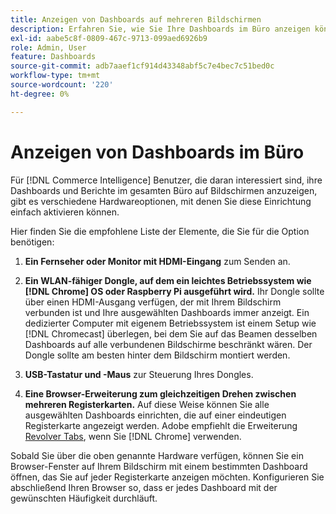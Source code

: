 ```yaml
---
title: Anzeigen von Dashboards auf mehreren Bildschirmen
description: Erfahren Sie, wie Sie Ihre Dashboards im Büro anzeigen können.
exl-id: aabe5c8f-0809-467c-9713-099aed6926b9
role: Admin, User
feature: Dashboards
source-git-commit: adb7aaef1cf914d43348abf5c7e4bec7c51bed0c
workflow-type: tm+mt
source-wordcount: '220'
ht-degree: 0%

---
```


# Anzeigen von Dashboards im Büro

Für [!DNL Commerce Intelligence] Benutzer, die daran interessiert sind, ihre Dashboards und Berichte im gesamten Büro auf Bildschirmen anzuzeigen, gibt es verschiedene Hardwareoptionen, mit denen Sie diese Einrichtung einfach aktivieren können.

Hier finden Sie die empfohlene Liste der Elemente, die Sie für die Option benötigen:

1. **Ein Fernseher oder Monitor mit HDMI-Eingang** zum Senden an.

1. **Ein WLAN-fähiger Dongle, auf dem ein leichtes Betriebssystem wie [!DNL Chrome] OS oder Raspberry Pi ausgeführt wird.** Ihr Dongle sollte über einen HDMI-Ausgang verfügen, der mit Ihrem Bildschirm verbunden ist und Ihre ausgewählten Dashboards immer anzeigt. Ein dedizierter Computer mit eigenem Betriebssystem ist einem Setup wie [!DNL Chromecast] überlegen, bei dem Sie auf das Beamen desselben Dashboards auf alle verbundenen Bildschirme beschränkt wären. Der Dongle sollte am besten hinter dem Bildschirm montiert werden.

1. **USB-Tastatur und -Maus** zur Steuerung Ihres Dongles.

1. **Eine Browser-Erweiterung zum gleichzeitigen Drehen zwischen mehreren Registerkarten.** Auf diese Weise können Sie alle ausgewählten Dashboards einrichten, die auf einer eindeutigen Registerkarte angezeigt werden. Adobe empfiehlt die Erweiterung [Revolver Tabs](https://chrome.google.com/webstore/detail/revolver-tabs/dlknooajieciikpedpldejhhijacnbda?hl=en), wenn Sie [!DNL Chrome] verwenden.

Sobald Sie über die oben genannte Hardware verfügen, können Sie ein Browser-Fenster auf Ihrem Bildschirm mit einem bestimmten Dashboard öffnen, das Sie auf jeder Registerkarte anzeigen möchten. Konfigurieren Sie abschließend Ihren Browser so, dass er jedes Dashboard mit der gewünschten Häufigkeit durchläuft.
